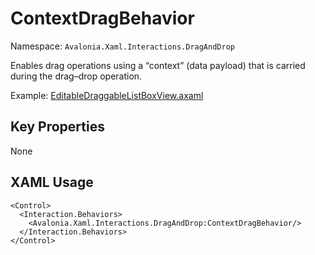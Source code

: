 # ContextDragBehavior

Namespace: `Avalonia.Xaml.Interactions.DragAndDrop`

Enables drag operations using a “context” (data payload) that is carried during the drag–drop operation.

Example: [EditableDraggableListBoxView.axaml](samples/BehaviorsTestApplication/Views/Pages/EditableDraggableListBoxView.axaml)

## Key Properties
None

## XAML Usage
```xaml
<Control>
  <Interaction.Behaviors>
    <Avalonia.Xaml.Interactions.DragAndDrop:ContextDragBehavior/>
  </Interaction.Behaviors>
</Control>
```
